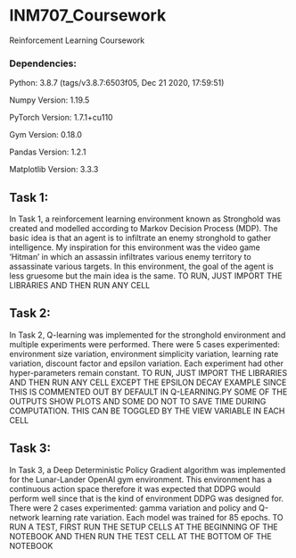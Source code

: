 # INM707_Coursework
 Reinforcement Learning Coursework

### Dependencies:

Python: 3.8.7 (tags/v3.8.7:6503f05, Dec 21 2020, 17:59:51)

Numpy Version: 1.19.5

PyTorch Version: 1.7.1+cu110

Gym Version: 0.18.0

Pandas Version: 1.2.1

Matplotlib Version: 3.3.3

## Task 1: 

In Task 1, a reinforcement learning environment known as Stronghold was created and modelled according to Markov Decision Process (MDP). The basic idea is that an agent is to infiltrate an enemy stronghold to gather intelligence. My inspiration for this environment was the video game ‘Hitman’ in which an assassin infiltrates various enemy territory to assassinate various targets. In this environment, the goal of the agent is less gruesome but the main idea is the same. 
TO RUN, JUST IMPORT THE LIBRARIES AND THEN RUN ANY CELL 

## Task 2:
In Task 2, Q-learning was implemented for the stronghold environment and multiple experiments were performed. There were 5 cases experimented: environment size variation, environment simplicity variation, learning rate variation, discount factor and epsilon variation. Each experiment had other hyper-parameters remain constant.
TO RUN, JUST IMPORT THE LIBRARIES AND THEN RUN ANY CELL EXCEPT THE EPSILON DECAY EXAMPLE SINCE THIS IS COMMENTED OUT BY DEFAULT IN Q-LEARNING.PY 
SOME OF THE OUTPUTS SHOW PLOTS AND SOME DO NOT TO SAVE TIME DURING COMPUTATION. THIS CAN BE TOGGLED BY THE VIEW VARIABLE IN EACH CELL 

## Task 3:

In Task 3, a Deep Deterministic Policy Gradient algorithm was implemented for the Lunar-Lander OpenAI gym environment. This environment has a continuous action space therefore it was expected that DDPG would perform well since that is the kind of environment DDPG was designed for. There were 2 cases experimented: gamma variation and policy and Q-network learning rate variation. Each model was trained for 85 epochs.
TO RUN A TEST, FIRST RUN THE SETUP CELLS AT THE BEGINNING OF THE NOTEBOOK AND THEN RUN THE TEST CELL AT THE BOTTOM OF THE NOTEBOOK
